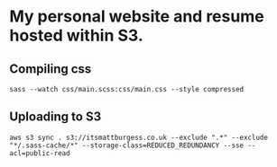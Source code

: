 # My personal website and resume hosted within S3.

## Compiling css
```
sass --watch css/main.scss:css/main.css --style compressed
```

## Uploading to S3
```
aws s3 sync . s3://itsmattburgess.co.uk --exclude ".*" --exclude "*/.sass-cache/*" --storage-class=REDUCED_REDUNDANCY --sse --acl=public-read
```
